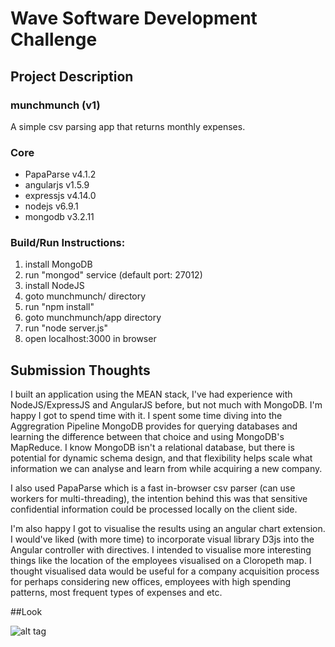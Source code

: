 # Wave Software Development Challenge

## Project Description

### munchmunch (v1)

A simple csv parsing app that returns monthly expenses.

### Core

- PapaParse v4.1.2
- angularjs v1.5.9
- expressjs v4.14.0
- nodejs v6.9.1
- mongodb v3.2.11

### Build/Run Instructions:

1. install MongoDB
2. run "mongod" service (default port: 27012)
3. install NodeJS
4. goto munchmunch/ directory
5. run "npm install"
6. goto munchmunch/app directory
7. run "node server.js"
8. open localhost:3000 in browser


## Submission Thoughts

I built an application using the MEAN stack, I've had experience with NodeJS/ExpressJS and AngularJS before, but not much with MongoDB. I'm happy I got to spend time with it. I spent some time diving into the Aggregration Pipeline MongoDB provides for querying databases and learning the difference between that choice and using MongoDB's MapReduce. I know MongoDB isn't a relational database, but there is potential for dynamic schema design, and that flexibility helps scale what information we can analyse and learn from while acquiring a new company.

I also used PapaParse which is a fast in-browser csv parser (can use workers for multi-threading), the intention behind this was that sensitive confidential information could be processed locally on the client side. 

I'm also happy I got to visualise the results using an angular chart extension. I would've liked (with more time) to incorporate visual library D3js into the Angular controller with directives. I intended to visualise more interesting things like the location of the employees visualised on a Cloropeth map. I thought visualised data would be useful for a company acquisition process for perhaps considering new offices, employees with high spending patterns, most frequent types of expenses and etc.

##Look

![alt tag](http://i.imgur.com/U0SqDgU.jpg)
